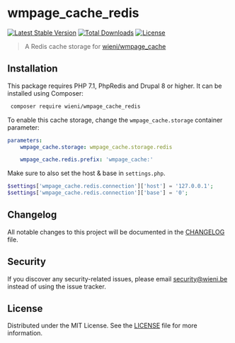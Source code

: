 wmpage_cache_redis
======================

[![Latest Stable Version](https://poser.pugx.org/wieni/wmpage_cache_redis/v/stable)](https://packagist.org/packages/wieni/wmpage_cache_redis)
[![Total Downloads](https://poser.pugx.org/wieni/wmpage_cache_redis/downloads)](https://packagist.org/packages/wieni/wmpage_cache_redis)
[![License](https://poser.pugx.org/wieni/wmpage_cache_redis/license)](https://packagist.org/packages/wieni/wmpage_cache_redis)

> A Redis cache storage for [wieni/wmpage_cache](https://github.com/wieni/wmpage_cache)

## Installation

This package requires PHP 7.1, PhpRedis and Drupal 8 or higher. It can be
installed using Composer:

```bash
 composer require wieni/wmpage_cache_redis
```

To enable this cache storage, change the `wmpage_cache.storage` container parameter:
```yaml
parameters:
    wmpage_cache.storage: wmpage_cache.storage.redis

    wmpage_cache.redis.prefix: 'wmpage_cache:'
```

Make sure to also set the host & base in `settings.php`.
```php
$settings['wmpage_cache.redis.connection']['host'] = '127.0.0.1';
$settings['wmpage_cache.redis.connection']['base'] = '0';
```

## Changelog
All notable changes to this project will be documented in the
[CHANGELOG](CHANGELOG.md) file.

## Security
If you discover any security-related issues, please email
[security@wieni.be](mailto:security@wieni.be) instead of using the issue
tracker.

## License
Distributed under the MIT License. See the [LICENSE](LICENSE) file
for more information.
